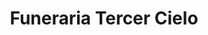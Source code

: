 ---
title: "Funeraria Tercer Cielo"
url: /antofagasta/funeraria-tercer-cielo/
shop: directores de funerarias
---